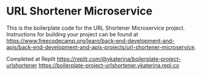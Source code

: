 # URL Shortener Microservice

This is the boilerplate code for the URL Shortener Microservice project. Instructions for building your project can be found at https://www.freecodecamp.org/learn/back-end-development-and-apis/back-end-development-and-apis-projects/url-shortener-microservice.

Completed at Replit
https://replit.com/@ykaterina/boilerplate-project-urlshortener
https://boilerplate-project-urlshortener.ykaterina.repl.co
